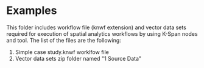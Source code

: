 # Examples
This folder includes workflow file (knwf extension) and vector data sets required for execution of spatial analytics workflows by using K-Span nodes and tool. 
The list of the files are the following:
1) Simple case study.knwf worklfow file 
2) Vector data sets zip folder named "1 Source Data"
